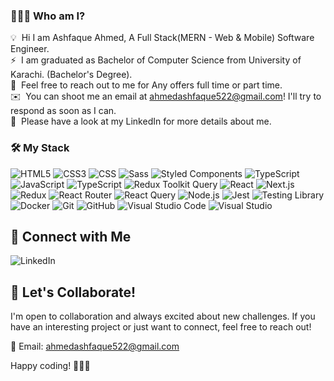 ### 👨🏻‍💻 Who am I?

💡  Hi I am Ashfaque Ahmed, A Full Stack(MERN - Web & Mobile) Software Engineer.\
⚡  I am graduated as Bachelor of Computer Science from University of Karachi. (Bachelor's Degree).\
💬  Feel free to reach out to me for Any offers full time or part time.\
✉️  You can shoot me an email at ahmedashfaque522@gmail.com! I'll try to respond as soon as I can.\
📄  Please have a look at my LinkedIn for more details about me.

### 🛠 My Stack

![HTML5](https://img.shields.io/badge/-HTML5-05122A?style=flat&logo=HTML5)
![CSS3](https://img.shields.io/badge/css3-%231572B6.svg?style=flat&logo=css3&logoColor=white)
![CSS](https://img.shields.io/badge/-CSS-05122A?style=flat&logo=CSS3&logoColor=1572B6)
![Sass](https://img.shields.io/badge/-Sass-05122A?style=flat&logo=Sass)
![Styled Components](https://img.shields.io/badge/styled--components-DB7093?flat&logo=styled-components&logoColor=white)
![TypeScript](https://badgen.net/badge/-/TypeScript?icon=typescript&label&labelColor=blue&color=555555)
![JavaScript](https://img.shields.io/badge/-JavaScript-05122A?style=flat&logo=javascript)
![TypeScript](https://img.shields.io/badge/-JavaScript-05122A?style=flat&logo=typescript)
![Redux Toolkit Query](https://img.shields.io/badge/-JavaScript-05122A?style=flat&logo=redux-toolkit-query)
![React](https://img.shields.io/badge/-React-05122A?style=flat&logo=react)
![Next.js](https://img.shields.io/badge/Next-black?flat&logo=next.js&logoColor=white)
![Redux](https://img.shields.io/badge/redux-%23593d88.svg?flat&logo=redux&logoColor=white)
![React Router](https://img.shields.io/badge/React_Router-CA4245?flat&logo=react-router&logoColor=white)
![React Query](https://img.shields.io/badge/-React%20Query-FF4154?flat&logo=react%20query&logoColor=white)
![Node.js](https://img.shields.io/badge/-Node.js-05122A?style=flat&logo=node.js)
![Jest](https://img.shields.io/badge/-jest-%23C21325?flat&logo=jest&logoColor=white)
![Testing Library](https://img.shields.io/badge/-TestingLibrary-%23E33332?flat&logo=testing-library&logoColor=white)
![Docker](https://img.shields.io/badge/-Docker-05122A?style=flat&logo=Docker)
![Git](https://img.shields.io/badge/-Git-05122A?style=flat&logo=git)
![GitHub](https://img.shields.io/badge/-GitHub-05122A?style=flat&logo=github)
![Visual Studio Code](https://img.shields.io/badge/-Visual%20Studio%20Code-05122A?style=flat&logo=visual-studio-code&logoColor=007ACC)
![Visual Studio](https://img.shields.io/badge/-Visual%20Studio-05122A?style=flat&logo=visual-studio&logoColor=956feb)

## 🔗 Connect with Me
![LinkedIn](https://www.linkedin.com/in/ashfaqueahmedtunio/)

## 🎉 Let's Collaborate!

I'm open to collaboration and always excited about new challenges. If you have an interesting project or just want to connect, feel free to reach out!

📧 Email: ahmedashfaque522@gmail.com

Happy coding! 👩‍💻🚀
